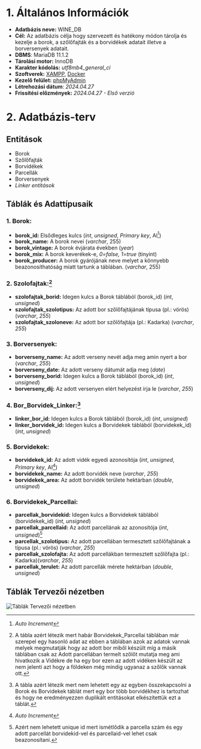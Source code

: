 # 1. Általános Információk

- **Adatbázis neve:** WINE_DB
- **Cél:** Az adatbázis célja hogy szervezett és hatékony módon tárolja és kezelje a borok, a szőlőfajták és a borvidékek adatait illetve a borversenyek adatait.
- **DBMS**: MariaDB 11.1.2
- **Tárolási motor:** InnoDB
- **Karakter kódolás:** *utf8mb4_general_ci*
- **Szoftverek:** [XAMPP](https://www.apachefriends.org/), [Docker](https://www.docker.com/)
- **Kezelő felület:** [phpMyAdmin](https://hub.docker.com/_/phpmyadmin)
- **Létrehozási dátum**: *2024.04.27*
- **Frissítési előzmények:** *2024.04.27 - Első verzió*
# 2. Adatbázis-terv

## Entitások

- Borok
- Szőlőfajták
- Borvidékek
- Parcellák
- Borversenyek
- *Linker entitások*
## Táblák és Adattípusaik

### 1. Borok:
- **borok_id:**  Elsődleges kulcs (*int*, *unsigned*, *Primary key*, AI[^1])
- **borok_name:** A borok nevei (*varchar*, 255)
- **borok_vintage:** A borok évjárata években (*year*)
- **borok_mix:** A borok keverékek-e, *0=false, 1=true* (tinyint)
- **borok_producer:** A borok gyárójának neve melyet a könnyebb beazonosíthatóság miatt tartunk a táblában. (*varchar*, 255)

[^1]: *Auto Increment*
### 2. Szolofajtak:[^2]
- **szolofajtak_borid:** Idegen kulcs a Borok táblából (borok_id) (*int*, *unsigned*)
- **szolofajtak_szolotipus:** Az adott bor szőlőfajtájának típusa (pl.: vörös) (*varchar*, *255*)
- **szolofajtak_szoloneve:** Az adott bor szőlőfajtája (pl.: Kadarka) (*varchar*, *255*)

[^2]: A tábla azért létezik mert habár Borvidekek_Parcellai táblában már szerepel egy hasonló adat az ebben a táblában azok az adatok vannak melyek megmutatják hogy az adott bor miből készült míg a másik táblában csak az Adott parcellában termelt szőlőt mutatja meg ami hivatkozik a Vidékre de ha egy bor ezen az adott vidéken készült az nem jelenti azt hogy a földeken még mindig ugyanaz a szőlők vannak ott. 
### 3. Borversenyek:
- **borverseny_name:** Az adott verseny nevét adja meg amin nyert a bor (*varchar*, *255*)
- **borverseny_date:** Az adott verseny dátumát adja meg (*date*)
- **borverseny_borid:** Idegen kulcs a Borok táblából (borok_id) (*int*, *unsigned*)
- **borverseny_dij:** Az adott versenyen elért helyezést írja le (*varchar*, *255*)

### 4. Bor_Borvidek_Linker:[^3]
- **linker_bor_id:** Idegen kulcs a Borok táblából (borok_id) (*int*, *unsigned*)
- **linker_borvidek_id:** Idegen kulcs a Borvidekek táblából (borvidekek_id) (*int*, *unsigned*)

[^3]: A tábla azért létezik mert nem lehetett egy az egyben összekapcsolni a Borok és Borvidekek táblát mert egy bor több borvidékhez is tartozhat és hogy ne eredményezzen duplikált entitásokat elkészítettük ezt a táblát.

### 5. Borvidekek:
- **borvidekek_id:** Az adott vidék egyedi azonosítója (*int*, *unsigned*, *Primary key*, AI[^1])
- **borvidekek_name:** Az adott borvidék neve (*varchar*, *255*)
- **borvidekek_area:** Az adott borvidék területe hektárban (*double*, *unsigned*)

### 6. Borvidekek_Parcellai:
- **parcellak_borvidekid:** Idegen kulcs a Borvidekek táblából (borvidekek_id) (*int*, *unsigned*)
- **parcellak_parcellaid:** Az adott parcellának az azonosítója (*int*, *unsigned*)[^4]
- **parcellak_szolotipus:** Az adott parcellában termesztett szőlőfajtának a típusa (pl.: vörös)        (*varchar*, *255*)
- **parcellak_szolofajta:** Az adott parcellákban termesztett szőlőfajta (pl.: Kadarka)(*varchar*, *255*)
- **parcellak_terulet:** Az adott parcellák mérete hektárban (*double*, *unsigned*)

[^4]: Azért nem lehetett unique id mert ismétlődik a parcella szám és egy adott parcellát borvidekid-vel és parcellaid-vel lehet csak beazonosítani.

## Táblák Tervezői nézetben
![Táblák Tervezői nézetben]()